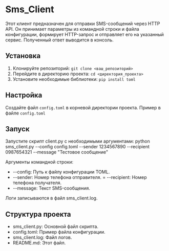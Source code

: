 # Sms_Client
Этот клиент предназначен для отправки SMS-сообщений через HTTP API. Он принимает параметры из командной строки и файла конфигурации, формирует HTTP-запрос и отправляет его на указанный сервис. Полученный ответ выводится в консоль.

## Установка
1.  Клонируйте репозиторий: `git clone <ваш_репозиторий>`
2.  Перейдите в директорию проекта: `cd <директория_проекта>`
3.  Установите необходимые библиотеки: `pip install toml`

## Настройка
Создайте файл `config.toml` в корневой директории проекта. Пример в файле `config.toml`

## Запуск
Запустите скрипт client.py с необходимыми аргументами: python sms_client.py --config config.toml --sender 1234567890 --recipient 0987654321 --message "Тестовое сообщение"

Аргументы командной строки:
- --config: Путь к файлу конфигурации TOML.
- --sender: Номер телефона отправителя.
= --recipient: Номер телефона получателя.
- --message: Текст SMS-сообщения.

Логи записываются в файл sms_client.log.

## Структура проекта
- sms_client.py: Основной файл скрипта.
- config.toml: Пример файла конфигурации.
- sms_client.log: Файл логов.
- README.md: Этот файл.
